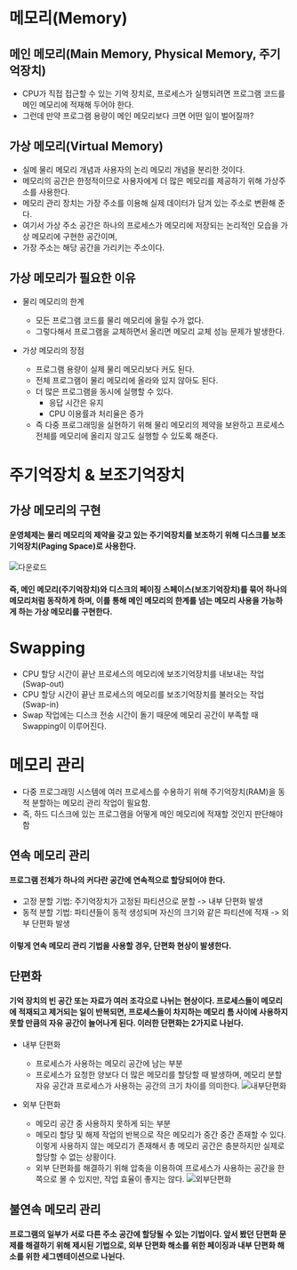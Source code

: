# 메모리(Memory)

## 메인 메모리(Main Memory, Physical Memory, 주기억장치)
  - CPU가 직접 접근할 수 있는 기억 장치로, 프로세스가 실행되려면 프로그램 코드를 메인 메모리에 적재해 두어야 한다.
  - 그런데 만약 프로그램 용량이 메인 메모리보다 크면 어떤 일이 벌어질까?

## 가상 메모리(Virtual Memory)
  - 실메 물리 메모리 개념과 사용자의 논리 메모리 개념을 분리한 것이다.
  - 메모리의 공간은 한정적이므로 사용자에게 더 많은 메모리를 제공하기 위해 가상주소를 사용한다.
  - 메모리 관리 장치는 가장 주소를 이용해 실제 데이터가 담겨 있는 주소로 변환해 준다.
  - 여기서 가상 주소 공간은 하나의 프로세스가 메모리에 저장되는 논리적인 모습을 가상 메모리에 구현한 공간이며,
  - 가장 주소는 해당 공간을 가리키는 주소이다.

## 가상 메모리가 필요한 이유
  - 물리 메모리의 한계
    - 모든 프로그램 코드를 물리 메모리에 올릴 수가 없다.
    - 그렇다해서 프로그램을 교체하면서 올리면 메모리 교체 성능 문제가 발생한다.

  - 가상 메모리의 장점
      - 프로그램 용량이 실제 물리 메모리보다 커도 된다.
      - 전체 프로그램이 물리 메모리에 올라와 있지 않아도 된다.
      - 더 많은 프로그램을 동시에 실행할 수 있다.
        - 응답 시간은 유지
        - CPU 이용률과 처리율은 증가
      - 즉 다중 프로그래밍을 실현하기 위해 물리 메모리의 제약을 보완하고 프로세스 전체를 메모리에 올리지 않고도 실행할 수 있도록 해준다.

# 주기억장치 & 보조기억장치

## 가상 메모리의 구현
#### 운영체제는 물리 메모리의 제약을 갖고 있는 주기억장치를 보조하기 위해 디스크를 보조기억장치(Paging Space)로 사용한다.
![다운로드](https://user-images.githubusercontent.com/66079439/188807024-58c4eb2e-2e43-4a6f-b191-0a9733526c1c.png)
#### 즉, 메인 메모리(주기억장치)와 디스크의 페이징 스페이스(보조기억장치)를 묶어 하나의 메모리처럼 동작하게 하며, 이를 통해 메인 메모리의 한계를 넘는 메모리 사용을 가능하게 하는 가상 메모리를 구현한다.

# Swapping
  - CPU 할당 시간이 끝난 프로세스의 메모리에 보조기억장치를 내보내는 작업(Swap-out)
  - CPU 할당 시간이 끝난 프로세스의 메모리를 보조기억장치를 불러오는 작업(Swap-in)
  - Swap 작업에는 디스크 전송 시간이 돌기 때문에 메모리 공간이 부족할 때 Swapping이 이루어진다.

# 메모리 관리
  - 다중 프로그래밍 시스템에 여러 프로세스를 수용하기 위해 주기억장치(RAM)을 동적 분할하는 메모리 관리 작업이 필요함.
  - 즉, 하드 디스크에 있는 프로그램을 어떻게 메인 메모리에 적재할 것인지 판단해야함

## 연속 메모리 관리
#### 프로그램 전체가 하나의 커다란 공간에 연속적으로 할당되어야 한다.
  - 고정 분할 기법: 주기억장치가 고정된 파티션으로 분할 -> 내부 단편화 발생
  - 동적 분할 기법: 파티션들이 동적 생성되며 자신의 크기와 같은 파티션에 적재 -> 외부 단편화 발생
#### 이렇게 연속 메모리 관리 기법을 사용할 경우, 단편화 현상이 발생한다.

## 단편화
#### 기억 장치의 빈 공간 또는 자료가 여러 조각으로 나뉘는 현상이다. 프로세스들이 메모리에 적재되고 제거되는 일이 반복되면, 프로세스들이 차지하는 메모리 틈 사이에 사용하지 못할 만큼의 자유 공간이 늘어나게 된다. 이러한 단편화는 2가지로 나뉜다.
  - 내부 단편화
    - 프로세스가 사용하는 메모리 공간에 남는 부분
    - 프로세스가 요청한 양보다 더 많은 메모리를 할당할 때 발생하며, 메모리 분할 자유 공간과 프로세스가 사용하는 공간의 크기 차이를 의미한다.
![내부단편화](https://user-images.githubusercontent.com/66079439/188808586-1bf63926-651b-4fcc-ac14-26e4acc30aff.png)
  
  - 외부 단편화
    - 메모리 공간 중 사용하지 못하게 되는 부분
    - 메모리 할당 및 해제 작업의 반복으로 작은 메모리가 중간 중간 존재할 수 있다. 이렇게 사용하지 않는 메모리가 존재해서 총 메모리 공간은 충분하지만 실제로 할당할 수 없는 상황이다.
    - 외부 단편화를 해결하기 위해 압축을 이용하여 프로세스가 사용하는 공간을 한쪽으로 몰 수 있지만, 작업 효율이 좋지는 않다.
![외부단편화](https://user-images.githubusercontent.com/66079439/188808761-7f068904-ef3f-4f20-9aef-84841a954906.png)

## 불연속 메모리 관리
#### 프로그램의 일부가 서로 다른 주소 공간에 할당될 수 있는 기법이다. 앞서 봤던 단편화 문제를 해결하기 위해 제시된 기법으로, 외부 단편화 해소를 위한 페이징과 내부 단편화 해소를 위한 세그멘테이션으로 나뉜다.
